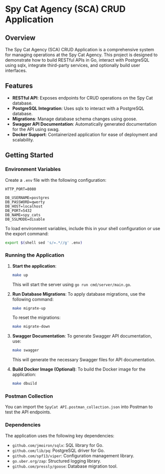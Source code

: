 # Spy Cat Agency (SCA) CRUD Application

## Overview

The Spy Cat Agency (SCA) CRUD Application is a comprehensive system for managing operations at the Spy Cat Agency. This project is designed to demonstrate how to build RESTful APIs in Go, interact with PostgreSQL using sqlx, integrate third-party services, and optionally build user interfaces.

## Features
- **RESTful API**: Exposes endpoints for CRUD operations on the Spy Cat database.
- **PostgreSQL Integration**: Uses sqlx to interact with a PostgreSQL database.
- **Migrations**: Manage database schema changes using goose.
- **Swagger API Documentation**: Automatically generated documentation for the API using swag.
- **Docker Support**: Containerized application for ease of deployment and scalability.

## Getting Started

### Environment Variables

Create a `.env` file with the following configuration:

```dotenv
HTTP_PORT=8080

DB_USERNAME=postgres
DB_PASSWORD=qwerty
DB_HOST=localhost
DB_PORT=5432
DB_NAME=spy_cats
DB_SSLMODE=disable
```

To load environment variables, include this in your shell configuration or use the export command:

```bash
export $(shell sed 's/=.*//g' .env)
```

### Running the Application

1. **Start the application**:
   ```bash
   make up
   ```
   This will start the server using `go run cmd/server/main.go`.

2. **Run Database Migrations**:
   To apply database migrations, use the following command:
   ```bash
   make migrate-up
   ```
   To reset the migrations:
   ```bash
   make migrate-down
   ```

3. **Swagger Documentation**:
   To generate Swagger API documentation, use:
   ```bash
   make swagger
   ```
   This will generate the necessary Swagger files for API documentation.

4. **Build Docker Image (Optional)**:
   To build the Docker image for the application:
   ```bash
   make dbuild
   ```

### Postman Collection

You can import the `SpyCat API.postman_collection.json` into Postman to test the API endpoints.

### Dependencies

The application uses the following key dependencies:
- `github.com/jmoiron/sqlx`: SQL library for Go.
- `github.com/lib/pq`: PostgreSQL driver for Go.
- `github.com/spf13/viper`: Configuration management library.
- `go.uber.org/zap`: Structured logging library.
- `github.com/pressly/goose`: Database migration tool.